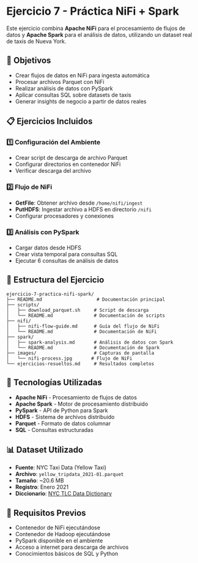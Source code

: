 # Ejercicio 7 - Práctica NiFi + Spark

Este ejercicio combina **Apache NiFi** para el procesamiento de flujos de datos y **Apache Spark** para el análisis de datos, utilizando un dataset real de taxis de Nueva York.

## 🎯 Objetivos

- Crear flujos de datos en NiFi para ingesta automática
- Procesar archivos Parquet con NiFi
- Realizar análisis de datos con PySpark
- Aplicar consultas SQL sobre datasets de taxis
- Generar insights de negocio a partir de datos reales

## 📋 Ejercicios Incluidos

### 1️⃣ **Configuración del Ambiente**
- Crear script de descarga de archivo Parquet
- Configurar directorios en contenedor NiFi
- Verificar descarga del archivo

### 2️⃣ **Flujo de NiFi**
- **GetFile**: Obtener archivo desde `/home/nifi/ingest`
- **PutHDFS**: Ingestar archivo a HDFS en directorio `/nifi`
- Configurar procesadores y conexiones

### 3️⃣ **Análisis con PySpark**
- Cargar datos desde HDFS
- Crear vista temporal para consultas SQL
- Ejecutar 6 consultas de análisis de datos

## 📁 Estructura del Ejercicio

```
ejercicio-7-practica-nifi-spark/
├── README.md                    # Documentación principal
├── scripts/
│   ├── download_parquet.sh     # Script de descarga
│   └── README.md               # Documentación de scripts
├── nifi/
│   ├── nifi-flow-guide.md      # Guía del flujo de NiFi
│   └── README.md               # Documentación de NiFi
├── spark/
│   ├── spark-analysis.md       # Análisis de datos con Spark
│   └── README.md               # Documentación de Spark
├── images/                     # Capturas de pantalla
│   └── nifi-process.jpg       # Flujo de NiFi
└── ejercicios-resueltos.md     # Resultados completos
```

## 🚀 Tecnologías Utilizadas

- **Apache NiFi** - Procesamiento de flujos de datos
- **Apache Spark** - Motor de procesamiento distribuido
- **PySpark** - API de Python para Spark
- **HDFS** - Sistema de archivos distribuido
- **Parquet** - Formato de datos columnar
- **SQL** - Consultas estructuradas

## 📊 Dataset Utilizado

- **Fuente**: NYC Taxi Data (Yellow Taxi)
- **Archivo**: `yellow_tripdata_2021-01.parquet`
- **Tamaño**: ~20.6 MB
- **Registro**: Enero 2021
- **Diccionario**: [NYC TLC Data Dictionary](https://www.nyc.gov/assets/tlc/downloads/pdf/data_dictionary_trip_records_yellow.pdf)

## 🔧 Requisitos Previos

- Contenedor de NiFi ejecutándose
- Contenedor de Hadoop ejecutándose
- PySpark disponible en el ambiente
- Acceso a internet para descarga de archivos
- Conocimientos básicos de SQL y Python
